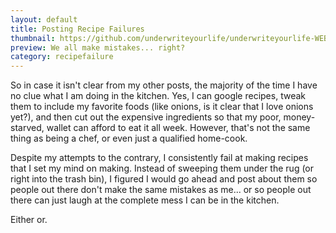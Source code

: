 ```yaml
---
layout: default
title: Posting Recipe Failures 
thumbnail: https://github.com/underwriteyourlife/underwriteyourlife-WEBSITE/blob/master/images/logo/Little-Pig-Coins-Saving-Drawing-Money-Piggy-Bank-1022852.png?raw=true
preview: We all make mistakes... right?
category: recipefailure
---
```


So in case it isn't clear from my other posts, the majority of the time I have no clue what I am doing in the kitchen. Yes, I can google recipes, tweak them to include my favorite foods (like onions, is it clear that I love onions yet?), and then cut out the expensive ingredients so that my poor, money-starved, wallet can afford to eat it all week. However, that's not the same thing as being a chef, or even just a qualified home-cook. 

Despite my attempts to the contrary, I consistently fail at making recipes that I set my mind on making. Instead of sweeping them under the rug (or right into the trash bin), I figured I would go ahead and post about them so people out there don't make the same mistakes as me... or so people out there can just laugh at the complete mess I can be in the kitchen.

Either or.
